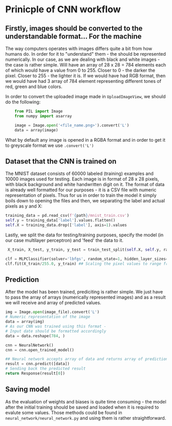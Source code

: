 # Prinicple of CNN workflow

## Firstly, images should be converted to the understandable format... For the machine

The way computers operates with images differs quite a bit from how humans do. In order for it to "understand" them - the should be represented numerically. In our case, as we are dealing with black and white images - the case is rather simple. Will have an array of 28 x 28 = 784 elements each of which would have a value from 0 to 255. Closer to 0 - the darker the pixel. Closer to 255 - the lighter it is. If we would have had RGB format, then we would have had 3 array of 784 element representing different tones of red, green and blue colors.

In order to convert the uploaded image made in `UploadImageView`, we should do the following:

```python
    from PIL import Image
    from numpy import asarray

    image = Image.open('<file_name.png>').convert('L')
    data = array(image)
```

What by default any image is opened in a RGBA format and in order to get it to greyscale format we use `.convert('L')`

## Dataset that the CNN is trained on

The MNIST dataset consists of 60000 labeled (training) examples and 10000 images used for testing. Each image is in format of 28 x 28 pixels, with black background and white handwritten digit on it. The format of data is already well formatted for our purposes - it is a CSV file with numeric representation of pixels. Thus for us in order to train the model it simply boils down to opening the files and then, we separating the label and actual pixels as y and X:

```python
training_data = pd.read_csv(f'{path}/mnist_train.csv')
self.y = training_data['label'].values.flatten()
self.X = training_data.drop(['label'], axis=1).values
```

Lastly, we split the data for testing/training purposes, specify the model (in our case multilayer perceptron) and 'feed' the data to it.

```python
 X_train, X_test, y_train, y_test = train_test_split(self.X, self.y, random_state=42)

clf = MLPClassifier(solver='lbfgs', random_state=1, hidden_layer_sizes=(100, ))
clf.fit(X_train/255.0, y_train) ## Scaling the pixel values to range from 0 to 1
```

## Prediction

After the model has been trained, prediciting is rather simple. We just have to pass the array of arrays (numerically represented images) and as a result we will receive and array of predicted values.

```python
img = Image.open(image_file).convert('L')
# Numeric representation of the image
data = array(img)
# As our CNN was trained using this format -
# Input date should be formatted accordingly
data = data.reshape(784, )

cnn = NeuralNetwork()
cnn = cnn.open_trained_model()

## Neural network accepts array of data and returns array of predictions
result = cnn.predict([data])
# Sending back the predicted result
return Response(result[0])
```

## Saving model

As the evaluation of weights and biases is quite time consuming - the model after the initial training should be saved and loaded when it is required to evalute some values. Those methods could be found in `neural_network/neural_network.py` and using them is rather straightforward.
